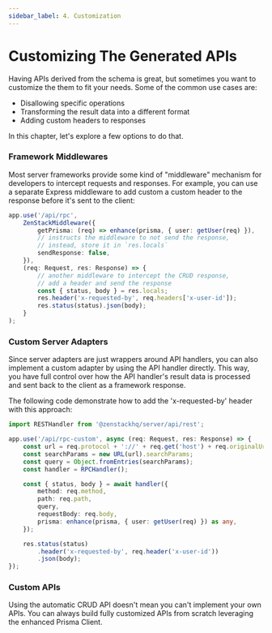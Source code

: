 ```yaml
---
sidebar_label: 4. Customization
---
```


# Customizing The Generated APIs

Having APIs derived from the schema is great, but sometimes you want to customize the them to fit your needs. Some of the common use cases are:

- Disallowing specific operations
- Transforming the result data into a different format
- Adding custom headers to responses

In this chapter, let's explore a few options to do that.

### Framework Middlewares

Most server frameworks provide some kind of "middleware" mechanism for developers to intercept requests and responses. For example, you can use a separate Express middleware to add custom a custom header to the response before it's sent to the client:

```ts
app.use('/api/rpc', 
    ZenStackMiddleware({
        getPrisma: (req) => enhance(prisma, { user: getUser(req) }),
        // instructs the middleware to not send the response,
        // instead, store it in `res.locals`
        sendResponse: false,
    }),
    (req: Request, res: Response) => {
        // another middleware to intercept the CRUD response,
        // add a header and send the response
        const { status, body } = res.locals;
        res.header('x-requested-by', req.headers['x-user-id']);
        res.status(status).json(body);
    }
);
```

### Custom Server Adapters

Since server adapters are just wrappers around API handlers, you can also implement a custom adapter by using the API handler directly. This way, you have full control over how the API handler's result data is processed and sent back to the client as a framework response.

The following code demonstrate how to add the 'x-requested-by' header with this approach:

```ts
import RESTHandler from '@zenstackhq/server/api/rest';

app.use('/api/rpc-custom', async (req: Request, res: Response) => {
    const url = req.protocol + '://' + req.get('host') + req.originalUrl;
    const searchParams = new URL(url).searchParams;
    const query = Object.fromEntries(searchParams);
    const handler = RPCHandler();

    const { status, body } = await handler({
        method: req.method,
        path: req.path,
        query,
        requestBody: req.body,
        prisma: enhance(prisma, { user: getUser(req) }) as any,
    });

    res.status(status)
        .header('x-requested-by', req.header('x-user-id'))
        .json(body);
});
```

### Custom APIs

Using the automatic CRUD API doesn't mean you can't implement your own APIs. You can always build fully customized APIs from scratch leveraging the enhanced Prisma Client.
